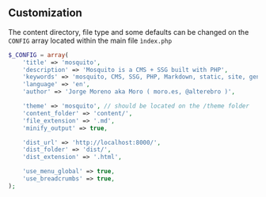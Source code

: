 <!--
order : 3
image : https://pbs.twimg.com/profile_images/378800000532546226/dbe5f0727b69487016ffd67a6689e75a.jpeg
-->

## Customization

The content directory, file type and some defaults can be changed on the `CONFIG` array located within the main file `ìndex.php`

```php
$_CONFIG = array(
    'title' => 'mosquito',
	'description' => 'Mosquito is a CMS + SSG built with PHP',
	'keywords' => 'mosquito, CMS, SSG, PHP, Markdown, static, site, generator, content, system',
	'language' => 'en',
	'author' => 'Jorge Moreno aka Moro ( moro.es, @alterebro )',

    'theme' => 'mosquito', // should be located on the /theme folder
    'content_folder' => 'content/',
	'file_extension' => '.md',
	'minify_output' => true,

    'dist_url' => 'http://localhost:8000/',
    'dist_folder' => 'dist/',
    'dist_extension' => '.html',

    'use_menu_global' => true,
    'use_breadcrumbs' => true,
);
```
